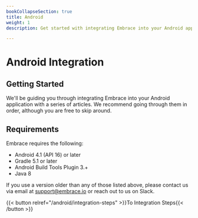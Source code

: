 ```yaml
---
bookCollapseSection: true
title: Android
weight: 1
description: Get started with integrating Embrace into your Android application

---
```

# Android Integration

## Getting Started

We'll be guiding you through integrating Embrace into your Android application
with a series of articles. We recommend going through them in order, although
you are free to skip around.

## Requirements

Embrace requires the following:

* Android 4.1 (API 16) or later
* Gradle 5.1 or later
* Android Build Tools Plugin 3.+
* Java 8

If you use a version older than any of those listed above, please contact us via
email at [support@embrace.io](mailto:support@embrace.io) or reach out to us on Slack.

{{< button relref="/android/integration-steps" >}}To Integration Steps{{< /button >}}